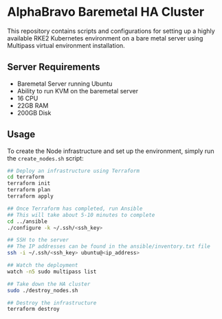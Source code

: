 # AlphaBravo Baremetal HA Cluster

This repository contains scripts and configurations for setting up a highly available RKE2 Kubernetes environment on a bare metal server using Multipass virtual environment installation.

## Server Requirements

- Baremetal Server running Ubuntu
- Ability to run KVM on the baremetal server
- 16 CPU
- 22GB RAM
- 200GB Disk

## Usage

To create the Node infrastructure and set up the environment, simply run the `create_nodes.sh` script:

```bash
## Deploy an infrastructure using Terraform
cd terraform
terraform init
terraform plan
terraform apply

## Once Terraform has completed, run Ansible
## This will take about 5-10 minutes to complete
cd ../ansible
./configure -k ~/.ssh/<ssh_key>

## SSH to the server
## The IP addresses can be found in the ansible/inventory.txt file
ssh -i ~/.ssh/<ssh_key> ubuntu@<ip_address>

## Watch the deployment
watch -n5 sudo multipass list

## Take down the HA cluster
sudo ./destroy_nodes.sh

## Destroy the infrastructure
terraform destroy
```